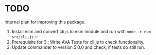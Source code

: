 # TODO

Internal plan for improving this package.

1. Install esm and convert cli.js to esm module and run with `node -r esm src/cli.js` ✅
2. Prerequisite for 3.: Write AVA Tests for cli.js to check functionality.
3. Update commander to version 5.0.0 and check, if tests do still run.
